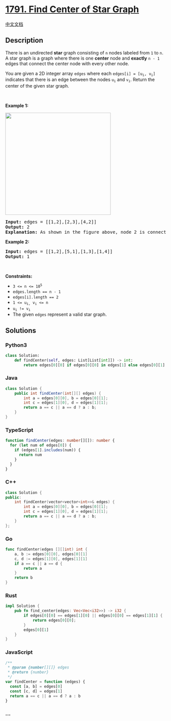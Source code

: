 # [1791. Find Center of Star Graph](https://leetcode.com/problems/find-center-of-star-graph)

[中文文档](/solution/1700-1799/1791.Find%20Center%20of%20Star%20Graph/README.md)

## Description

<p>There is an undirected <strong>star</strong> graph consisting of <code>n</code> nodes labeled from <code>1</code> to <code>n</code>. A star graph is a graph where there is one <strong>center</strong> node and <strong>exactly</strong> <code>n - 1</code> edges that connect the center node with every other node.</p>

<p>You are given a 2D integer array <code>edges</code> where each <code>edges[i] = [u<sub>i</sub>, v<sub>i</sub>]</code> indicates that there is an edge between the nodes <code>u<sub>i</sub></code> and <code>v<sub>i</sub></code>. Return the center of the given star graph.</p>

<p>&nbsp;</p>
<p><strong class="example">Example 1:</strong></p>
<img alt="" src="https://fastly.jsdelivr.net/gh/doocs/leetcode@main/solution/1700-1799/1791.Find%20Center%20of%20Star%20Graph/images/star_graph.png" style="width: 331px; height: 321px;" />
<pre>
<strong>Input:</strong> edges = [[1,2],[2,3],[4,2]]
<strong>Output:</strong> 2
<strong>Explanation:</strong> As shown in the figure above, node 2 is connected to every other node, so 2 is the center.
</pre>

<p><strong class="example">Example 2:</strong></p>

<pre>
<strong>Input:</strong> edges = [[1,2],[5,1],[1,3],[1,4]]
<strong>Output:</strong> 1
</pre>

<p>&nbsp;</p>
<p><strong>Constraints:</strong></p>

<ul>
	<li><code>3 &lt;= n &lt;= 10<sup>5</sup></code></li>
	<li><code>edges.length == n - 1</code></li>
	<li><code>edges[i].length == 2</code></li>
	<li><code>1 &lt;= u<sub>i,</sub> v<sub>i</sub> &lt;= n</code></li>
	<li><code>u<sub>i</sub> != v<sub>i</sub></code></li>
	<li>The given <code>edges</code> represent a valid star graph.</li>
</ul>

## Solutions

<!-- tabs:start -->

### **Python3**

```python
class Solution:
    def findCenter(self, edges: List[List[int]]) -> int:
        return edges[0][0] if edges[0][0] in edges[1] else edges[0][1]
```

### **Java**

```java
class Solution {
    public int findCenter(int[][] edges) {
        int a = edges[0][0], b = edges[0][1];
        int c = edges[1][0], d = edges[1][1];
        return a == c || a == d ? a : b;
    }
}
```

### **TypeScript**

```ts
function findCenter(edges: number[][]): number {
  for (let num of edges[0]) {
    if (edges[1].includes(num)) {
      return num
    }
  }
}
```

### **C++**

```cpp
class Solution {
public:
    int findCenter(vector<vector<int>>& edges) {
        int a = edges[0][0], b = edges[0][1];
        int c = edges[1][0], d = edges[1][1];
        return a == c || a == d ? a : b;
    }
};
```

### **Go**

```go
func findCenter(edges [][]int) int {
	a, b := edges[0][0], edges[0][1]
	c, d := edges[1][0], edges[1][1]
	if a == c || a == d {
		return a
	}
	return b
}
```

### **Rust**

```rust
impl Solution {
    pub fn find_center(edges: Vec<Vec<i32>>) -> i32 {
        if edges[0][0] == edges[1][0] || edges[0][0] == edges[1][1] {
            return edges[0][0];
        }
        edges[0][1]
    }
}
```

### **JavaScript**

```js
/**
 * @param {number[][]} edges
 * @return {number}
 */
var findCenter = function (edges) {
  const [a, b] = edges[0]
  const [c, d] = edges[1]
  return a == c || a == d ? a : b
}
```

### **...**

```

```

<!-- tabs:end -->

